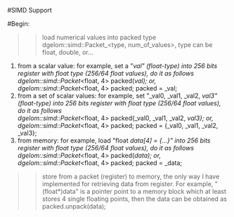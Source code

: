 #SIMD Support

#Begin: 
>>load numerical values into packed type dgelom::simd::Packet_<type, num_of_values>, type can be float, double, or...
  1. from a scalar value: for example, set a "_val" (float-type) into 256 bits register with float type (256/64 float values), do it as follows  
     dgelom::simd::Packet_<float, 4> packed(_val);
   or, 
     dgelom::simd::Packet_<float, 4> packed; 
     packed = _val;
  2. from a set of scalar values: for example, set "_val0, _val1, _val2, _val3" (float-type) into 256 bits register with float type (256/64 float values), do it as follows  
     dgelom::simd::Packet_<float, 4> packed{_val0, _val1, _val2, _val3};
  or, 
     dgelom::simd::Packet_<float, 4> packed; 
     packed = {_val0, _val1, _val2, _val3};
  3. from memory: for example, load "float _data[4] = {...}" into 256 bits register with float type (256/64 float values), do it as follows
     dgelom::simd::Packet_<float, 4> packed(_data);
  or, 
     dgelom::simd::Packet_<float, 4> packed; 
     packed = _data;
>>store from a packet (register) to memory, the only way I have implemented for retrieving data from register. For example, "(float*)data" is a pointer point to a memory block which at least stores 4 single floating points, then the data can be obtained as
     packed.unpack(data);
